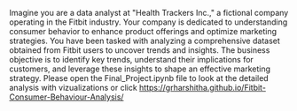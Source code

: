 Imagine you are a data analyst at "Health Trackers Inc.," a fictional company operating in the Fitbit industry. Your company is dedicated to understanding consumer behavior to enhance product offerings and optimize marketing strategies. You have been tasked with analyzing a comprehensive dataset obtained from Fitbit users to uncover trends and insights. The business objective is to identify key trends, understand their implications for customers, and leverage these insights to shape an effective marketing strategy. Please open the Final_Project.ipynb file to look at the detailed analysis with vizualizations or click https://grharshitha.github.io/Fitbit-Consumer-Behaviour-Analysis/
